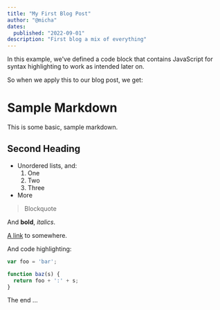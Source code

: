 ```yaml
---
title: "My First Blog Post"
author: "@micha"
dates:
  published: "2022-09-01"
description: "First blog a mix of everything"
---
```


In this example, we've defined a code block that contains JavaScript for syntax highlighting to work as intended later on.

So when we apply this to our blog post, we get:

# Sample Markdown

This is some basic, sample markdown.

## Second Heading

- Unordered lists, and:
    1. One
    2. Two
    3. Three
- More

> Blockquote

And **bold**, _italics_.

[A link](<https://markdowntohtml.com>) to somewhere.

And code highlighting:

```js
var foo = 'bar';

function baz(s) {
  return foo + ':' + s;
}
```

The end ...

